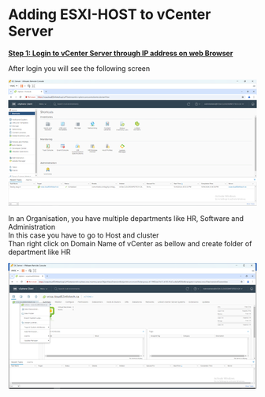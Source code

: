 # Adding ESXI-HOST to vCenter Server
<ins>**Step 1: Login to vCenter Server through IP address on web Browser**</ins>
<p>
After login you will see the following screen
  
![Picture1](https://github.com/gurpreet2828/VmwareProject_Images/blob/aa992f0ffd5052470c41f9d43ac337c2f0389d84/Picture1.png)

In an Organisation, you have multiple departments like HR, Software and Administration
<br>In this case you have to go to Host and cluster</br>
Than right click on Domain Name of vCenter as bellow and create folder of department like HR

![Picture2](https://github.com/gurpreet2828/VmwareProject_Images/blob/165b41c8accb8e847350d636ae514bd85d1edc71/Picture2.png)

</p>
